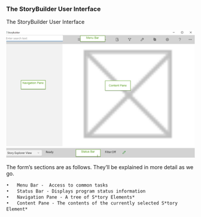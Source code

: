 ### The StoryBuilder User Interface ###
The StoryBuilder User Interface

![](User-Interface.png)

The form’s sections are as follows. They’ll be explained in more detail as we go.

	•	Menu Bar -  Access to common tasks
	•	Status Bar - Displays program status information
	•	Navigation Pane - A tree of S*tory Elements*
	•	Content Pane - The contents of the currently selected S*tory Element*


